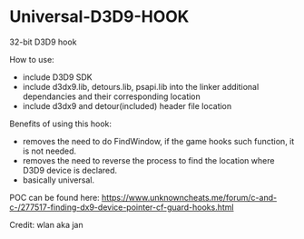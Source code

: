 # Universal-D3D9-HOOK
32-bit D3D9 hook

How to use:
- include D3D9 SDK
- include d3dx9.lib, detours.lib, psapi.lib into the linker additional dependancies and their corresponding location
- include d3dx9 and detour(included) header file location 

Benefits of using this hook:
- removes the need to do FindWindow, if the game hooks such function, it is not needed.
- removes the need to reverse the process to find the location where D3D9 device is declared.
- basically universal.

POC can be found here: https://www.unknowncheats.me/forum/c-and-c-/277517-finding-dx9-device-pointer-cf-guard-hooks.html

Credit: wlan aka jan
